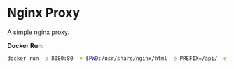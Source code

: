 # Nginx Proxy

A simple nginx proxy.

**Docker Run:**

```bash
docker run -p 8080:80 -v $PWD:/usr/share/nginx/html -e PREFIX=/api/ -e TARGET=http://example.com:8080/ -d pwcong/nginx-proxy
```

